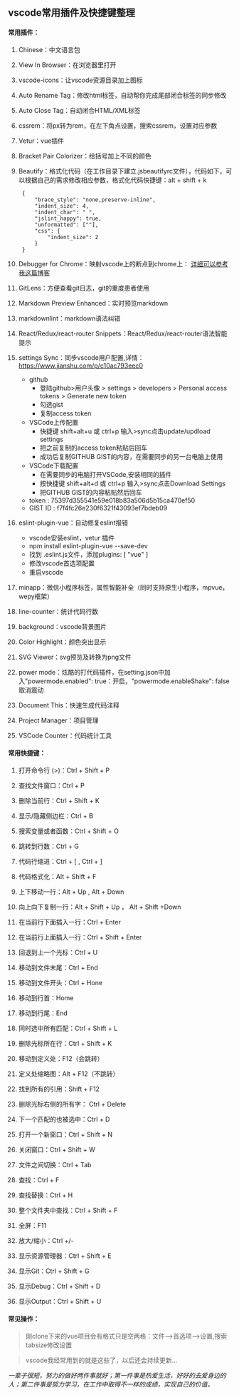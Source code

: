 ## vscode常用插件及快捷键整理

#### 常用插件：

1. Chinese：中文语言包
2. View In Browser：在浏览器里打开
3. vscode-icons：让vscode资源目录加上图标
4. Auto Rename Tag：修改html标签，自动帮你完成尾部闭合标签的同步修改
5. Auto Close Tag：自动闭合HTML/XML标签
6. cssrem：将px转为rem，在左下角点设置，搜索cssrem，设置对应参数
7. Vetur：vue插件
8. Bracket Pair Colorizer：给括号加上不同的颜色
9. Beautify：格式化代码（在工作目录下建立.jsbeautifyrc文件），代码如下，可以根据自己的需求修改相应参数，格式化代码快捷键：alt + shift + k

        {
            "brace_style": "none,preserve-inline",
            "indent_size": 4,
            "indent_char": " ",
            "jslint_happy": true,
            "unformatted": [""],
            "css": {
                "indent_size": 2
            }
        }
10. Debugger for Chrome：映射vscode上的断点到chrome上：
[详细可以参考我这篇博客](https://blog.csdn.net/guxingsheng/article/details/84203431 "
VSCode配置 Debugger for Chrome插件")
11. GitLens：方便查看git日志，git的重度患者使用
12. Markdown Preview Enhanced：实时预览markdown
13. markdownlint：markdown语法纠错
14. React/Redux/react-router Snippets：React/Redux/react-router语法智能提示
15. settings Sync：同步vscode用户配置,详情：https://www.jianshu.com/p/c10ac793eec0
    * github
        * 登陆github>用户头像 > settings > developers > Personal access tokens > Generate new token
        * 勾选gist
        * 复制access token
    * VSCode上传配置
        * 快捷键 shift+alt+u 或 ctrl+p 输入>sync点击update/updload settings
        * 把之前复制的access token粘贴后回车
        * 成功后复制GITHUB GIST的内容，在需要同步的另一台电脑上使用
    * VSCode下载配置
        * 在需要同步的电脑打开VSCode,安装相同的插件
        * 按快捷键 shift+alt+d 或 ctrl+p 输入>sync点击Download Settings
        * 把GITHUB GIST的内容粘贴然后回车
    * token : 75397d355541e59e018b83a506d5b15ca470ef50
    * GIST ID : f7f4fc26e230f6321f43093ef7bdeb09
16. eslint-plugin-vue：自动修复eslint报错
    * vscode安装eslint，vetur 插件
    * npm install eslint-plugin-vue --save-dev
    * 找到 .eslint.js文件，添加plugins: [ "vue" ]
    * 修改vscode首选项配置
    * 重启vscode
17. minapp：微信小程序标签，属性智能补全（同时支持原生小程序，mpvue，wepy框架）
18. line-counter：统计代码行数
19. background：vscode背景图片
20. Color Highlight：颜色突出显示
21. SVG Viewer：svg预览及转换为png文件
22. power mode：炫酷的打代码插件，在setting.json中加入"powermode.enabled": true：开启，"powermode.enableShake": false取消震动
21. Document This：快速生成代码注释
22. Project Manager：项目管理
23. VSCode Counter：代码统计工具


#### 常用快捷键：

1. 打开命令行 (>)：Ctrl + Shift + P
2. 查找文件窗口：Ctrl + P
3. 删除当前行：Ctrl + Shift + K
4. 显示/隐藏侧边栏：Ctrl + B
5. 搜索变量或者函数：Ctrl + Shift + O
6. 跳转到行数：Ctrl + G
7. 代码行缩进：Ctrl + [ ,  Ctrl + ]
8. 代码格式化：Alt + Shift + F
9. 上下移动一行：Alt + Up , Alt + Down
10. 向上向下复制一行：Alt + Shift + Up ， Alt + Shift +Down
11. 在当前行下面插入一行：Ctrl + Enter
12. 在当前行上面插入一行：Ctrl + Shift + Enter
13. 回退到上一个光标：Ctrl + U
14. 移动到文件末尾：Ctrl + End
15. 移动到文件开头：Ctrl + Hone
16. 移动到行首：Home
17. 移动到行尾：End
18. 同时选中所有匹配：Ctrl + Shift + L
19. 删除光标所在行：Ctrl + Shift + K
20. 移动到定义处：F12（会跳转）
21. 定义处缩略图：Alt + F12（不跳转）
22. 找到所有的引用：Shift + F12
23. 删除光标右侧的所有字： Ctrl + Delete
24. 下一个匹配的也被选中：Ctrl + D
25. 打开一个新窗口：Ctrl + Shift + N
26. 关闭窗口：Ctrl + Shift + W
27. 文件之间切换：Ctrl + Tab
28. 查找：Ctrl + F
29. 查找替换：Ctrl + H
30. 整个文件夹中查找：Ctrl + Shift + F
31. 全屏：F11
32. 放大/缩小：Ctrl +/-
33. 显示资源管理器：Ctrl + Shift + E

34. 显示Git：Ctrl + Shift + G
35. 显示Debug：Ctrl + Shift + D
36. 显示Output：Ctrl + Shift + U

#### 常见操作：
> 刚clone下来的vue项目会有格式只是空两格：文件-->首选项-->设置,搜索tabsize修改设置

> vscode我经常用到的就是这些了，以后还会持续更新...

*一辈子很短，努力的做好两件事就好；第一件事是热爱生活，好好的去爱身边的人；第二件事是努力学习，在工作中取得不一样的成绩，实现自己的价值。*